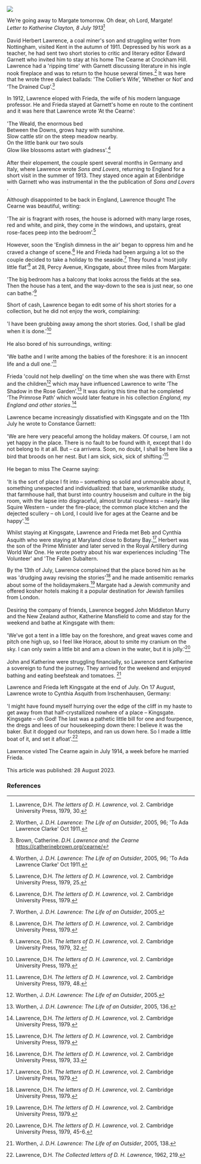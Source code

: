 <a href="https://juncture-digital.org"><img src="https://juncture-digital.org/images/ve-button.png"></a>
<param ve-config title="D.H. Lawrence (1885–1930)" author="Michelle Crowther" layout="vtl" banner="https://upload.wikimedia.org/wikipedia/commons/3/3f/David_Herbert_Lawrence_%26_Frieda_von_Richthofen_1914.jpg" attribution="D.H. Lawrence and Frieda von Richthofen, 1914, via Wikimedia Commons">

<param ve-entity eid="Q24993696" aliases=“Kingsgate”>
<param ve-entity eid="Q947442" aliases="Edenbridge">
<param ve-entity eid="Q5187371" aliases="Crockham Hill">
<param ve-entity eid="Q14150839" aliases="Botany Bay">

We’re going away to Margate tomorrow. Oh dear, oh Lord, Margate!   
_Letter to Katherine Clayton, 8 July 1913_[^ref1]
<br><br>
David Herbert Lawrence, a coal miner's son and struggling writer from Nottingham, visited Kent in the autumn of 1911. Depressed by his work as a teacher, he had sent two short stories to critic and literary editor Edward Garnett who invited him to stay at his home The Cearne at Crockham Hill. Lawrence had a 'ripping time' with Garnett discussing literature in his ingle nook fireplace and was to return to the house several times.[^ref2]  It was here that he wrote three dialect ballads: 'The Collier’s Wife’, ‘Whether or Not’ and ‘The Drained Cup’.[^ref3] 
<param ve-image url="https://upload.wikimedia.org/wikipedia/commons/thumb/8/83/The_Green_at_Crockham_Hill_-_geograph.org.uk_-_4474691.jpg/1024px-The_Green_at_Crockham_Hill_-_geograph.org.uk_-_4474691.jpg" label="The Green at Crockham Hill" attribution="Peter Trimming, via Wikimedia Commons" license="CC BY-SA 2.0">

In 1912, Lawrence eloped  with Frieda, the wife of his modern language professor. He and Frieda stayed at Garnett's home en route to the continent and it was here that Lawrence wrote ‘At the Cearne’:
<br><br>
'The Weald, the enormous bed   
Between the Downs, grows hazy with sunshine.   
Slow cattle stir on the steep meadow nearby.   
On the little bank our two souls   
Glow like blossoms astart with gladness'.[^ref2]
<br><br>
After their elopement, the couple spent several months in Germany and Italy, where Lawrence wrote _Sons and Lovers_, returning to England for a short visit in the summer of 1913. They stayed once again at Edenbridge with Garnett who was instrumental in the the publication of _Sons and Lovers_ . 
<param ve-image url="https://upload.wikimedia.org/wikipedia/commons/a/a9/Crockham_Hill_-_geograph.org.uk_-_4474809.jpg" label="Crockham Hill" attribution="Peter Trimming, via Wikimedia Commons" license="CC BY-SA 2.0">

Although disappointed to be back in England, Lawrence thought The Cearne was beautiful, writing: 
<br><br>
'The air is fragrant with roses, the house is adorned with many large roses, red and white, and pink, they come in the windows, and upstairs, great rose-faces peep into the bedroom’.[^ref4] 
<br><br>
However, soon the 'English dimness in the air' began to oppress him and he craved a change of scene.[^ref5] He and Frieda had been arguing a lot so the couple decided to take a holiday to the seaside.[^ref6] They found a 'most jolly little flat'[^ref7] at 28, Percy Avenue, Kingsgate, about three miles from Margate:
<br><br>
'The big bedroom has a balcony that looks across the fields at the sea. Then the house has a tent, and the way-down to the sea is just near, so one can bathe.'[^ref8]
<param ve-image url="https://upload.wikimedia.org/wikipedia/commons/thumb/8/83/Kingsgate_Bay_-_geograph.org.uk_-_4014211.jpg/1024px-Kingsgate_Bay_-_geograph.org.uk_-_4014211.jpg" label="Kingsgate Bay" attribution="Chris Whippet, via Wikimedia Commons" license="CC BY-SA 2.0">

Short of cash, Lawrence began to edit some of his short stories for a collection, but he did not enjoy the work, complaining:
<br><br>
'I have been grubbing away among the short stories. God, I shall be glad when it is done.'[^ref9]
<br><br>
He also bored of his surroundings, writing: 
<br><br>
'We bathe and I write among the babies of the foreshore: it is an innocent life and a dull one.'[^ref10]
<br><br>
Frieda 'could not help dwelling' on the time when she was there with Ernst and the children[^ref11] which may have influenced Lawrence to write ‘The Shadow in the Rose Garden’.[^ref12]  It was during this time that he completed ‘The Primrose Path’ which would later feature in his collection _England, my England and other stories_.[^ref13] 
<br><br>
Lawrence became increasingly dissatisfied with Kingsgate and on the 11th July he wrote to Constance Garnett:
<br><br>
'We are here very peaceful among the holiday makers. Of course, I am not yet happy in the place. There is no fault to be found with it, except that I do not belong to it at all. But – ca arrivera. Soon, no doubt, I shall be here like a bird that broods on her nest. But I am sick, sick, sick of shifting.'[^ref14]
<br><br>
He began to miss The Cearne saying:
<br><br>
'It is the sort of place I fit into – something so solid and unmovable about it, something unexpected and individualized: that bare, workmanlike study, that farmhouse hall, that burst into country houseism and culture in the big room, with the lapse into disgraceful, almost brutal roughness – nearly like Squire Western – under the fire-place; the common place kitchen and the dejected scullery – oh Lord, I could live for ages at the Cearne and be happy'.[^ref15]
<param ve-image url="https://upload.wikimedia.org/wikipedia/commons/8/86/Beach_and_ladies%27_bathing_place%2C_Margate%2C_England-LCCN2002697068.jpg" label="Beach and ladies' bathing place, Margate .1890-1900" attribution="Photochrom Print Collection, Public domain, via Wikimedia Commons">

Whilst staying at Kingsgate, Lawrence and Frieda met Beb and Cynthia Asquith who were staying at Maryland close to Botany Bay.[^ref16] Herbert was the son of the Prime Minister and later served in the Royal Artillery during World War One. He wrote poetry about his war experiences including 'The Volunteer' and 'The Fallen Subaltern. 
<param ve-image url="https://upload.wikimedia.org/wikipedia/commons/5/59/Maryland%2C_Botany_Rd_-_geograph.org.uk_-_1473937.jpg" label="Maryland, Botany Bay Road" attribution="Nigel Chadwick, via Wikimedia Commons" license="CC BY-SA 2.0"> 

By the 13th of July, Lawrence complained that the place bored him as he was 'drudging away revising the stories'[^ref17] and he made antisemitic remarks about some of the holidaymakers.[^ref18] Margate had a Jewish community and offered kosher hotels making it a popular destination for Jewish families from London.
<br><br>
Desiring the company of friends, Lawrence begged John Middleton Murry and the New Zealand author, Katherine Mansfield to come and stay for the weekend and bathe at Kingsgate with them: 
<br><br>
'We’ve got a tent in a little bay on the foreshore, and great waves come and pitch one high up, so I feel like Horace, about to smite my cranium on the sky. I can only swim a little bit and am a clown in the water, but it is jolly.'[^ref19]
<br><br>
John and Katherine were struggling financially, so Lawrence sent Katherine a sovereign to fund the journey. They arrived for the weekend and enjoyed bathing and eating beefsteak and tomatoes. [^ref20]
<param ve-image url="https://upload.wikimedia.org/wikipedia/commons/5/5f/Katherine_Mansfield_%28no_signature%29.jpg" label="Original: Unknown Derivative work: Carnby, Public domain, via Wikimedia Commons">

Lawrence and Frieda left Kingsgate at the end of July.  On 17 August, Lawrence wrote to Cynthia Asquith from Irschenhausen, Germany: 
<br><br>
'I might have found myself hurrying over the edge of the cliff in my haste to get away from that half-crystallized nowhere of a place – Kingsgate. Kingsgate – oh God! The last was a pathetic little bill for one and fourpence, the dregs and lees of our housekeeping down there: I believe it was the baker. But it dogged our footsteps, and ran us down here. So I made a little boat of it, and set it afloat'.[^ref21]
<br><br>
Lawrence visted The Cearne again in July 1914, a week before he married Frieda.
<br><br>
This article was published: 28 August 2023.
<param ve-image url="https://upload.wikimedia.org/wikipedia/commons/7/7b/Paper_Boat.jpg" label="Paper Boat" attribution="SanthoshKhan Annadhurai, via Wikimedia Commons" license="CC BY-SA 4.0">

### References
[^ref1]: Lawrence, D.H. _The letters of D. H. Lawrence_, vol. 2. Cambridge University Press, 1979, 30.
[^ref2]: Worthen, J. _D.H. Lawrence: The Life of an Outsider_, 2005, 96; 'To Ada Lawrence Clarke' Oct 1911. 
[^ref3]: Brown, Catherine. _D.H. Lawrence and: the Cearne_ https://catherinebrown.org/cearne/
[^ref3]: Brown, Catherine. _D.H. Lawrence and: the Cearne_ https://catherinebrown.org/cearne/
[^ref4]: Lawrence, D.H. _The letters of D. H. Lawrence_, vol. 2. Cambridge University Press, 1979, 25.
[^ref5]: Lawrence, D.H. _The letters of D. H. Lawrence_, vol. 2. Cambridge University Press, 1979.
[^ref6]: Worthen, J. _D.H. Lawrence: The Life of an Outsider_, 2005.
[^ref7]: Lawrence, D.H. _The letters of D. H. Lawrence_, vol. 2. Cambridge University Press, 1979.
[^ref8]: Lawrence, D.H. _The letters of D. H. Lawrence_, vol. 2. Cambridge University Press, 1979, 32.
[^ref9]: Lawrence, D.H. _The letters of D. H. Lawrence_, vol. 2. Cambridge University Press, 1979.
[^ref10]: Lawrence, D.H. _The letters of D. H. Lawrence_, vol. 2. Cambridge University Press, 1979, 48.
[^ref11]: Worthen, J. _D.H. Lawrence: The Life of an Outsider_, 2005.
[^ref12]: Worthen, J. _D.H. Lawrence: The Life of an Outsider_, 2005, 136.
[^ref13]:  Lawrence, D.H. _The letters of D. H. Lawrence_, vol. 2. Cambridge University Press, 1979.
[^ref14]:  Lawrence, D.H. _The letters of D. H. Lawrence_, vol. 2. Cambridge University Press, 1979.
[^ref15]: Lawrence, D.H. _The letters of D. H. Lawrence_, vol. 2. Cambridge University Press, 1979, 33.
[^ref16]:  Lawrence, D.H. _The letters of D. H. Lawrence_, vol. 2. Cambridge University Press, 1979.
[^ref17]:  Lawrence, D.H. _The letters of D. H. Lawrence_, vol. 2. Cambridge University Press, 1979.
[^ref18]: Lawrence, D.H. _The letters of D. H. Lawrence_, vol. 2. Cambridge University Press, 1979.
[^ref19]: Lawrence, D.H. _The letters of D. H. Lawrence_, vol. 2. Cambridge University Press, 1979, 45-6.
[^ref20]: Worthen, J. _D.H. Lawrence: The Life of an Outsider_, 2005, 138.
[^ref21]: Lawrence, D.H. _The Collected letters of D. H. Lawrence_, 1962, 219.

